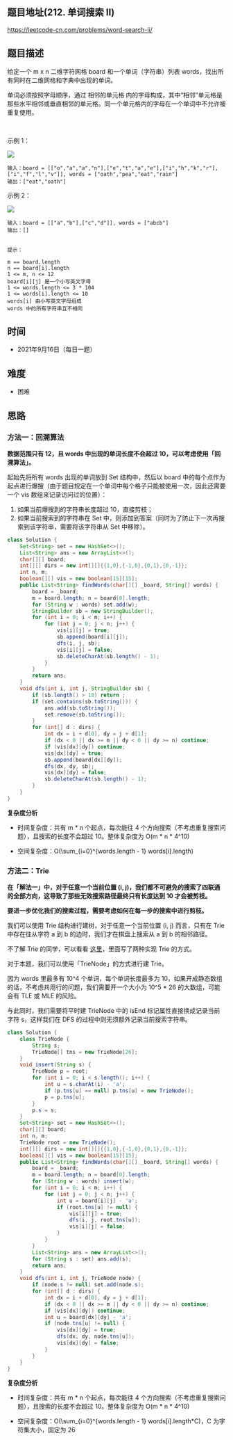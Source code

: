 
## 题目地址(212. 单词搜索 II)

https://leetcode-cn.com/problems/word-search-ii/

## 题目描述

给定一个 m x n 二维字符网格 board 和一个单词（字符串）列表 words，找出所有同时在二维网格和字典中出现的单词。

单词必须按照字母顺序，通过 相邻的单元格 内的字母构成，其中“相邻”单元格是那些水平相邻或垂直相邻的单元格。同一个单元格内的字母在一个单词中不允许被重复使用。

 

示例 1：

![](https://assets.leetcode.com/uploads/2020/11/07/search1.jpg)
```
输入：board = [["o","a","a","n"],["e","t","a","e"],["i","h","k","r"],["i","f","l","v"]], words = ["oath","pea","eat","rain"]
输出：["eat","oath"]
```
示例 2：

![](https://assets.leetcode.com/uploads/2020/11/07/search2.jpg)
```
输入：board = [["a","b"],["c","d"]], words = ["abcb"]
输出：[]
 

提示：

m == board.length
n == board[i].length
1 <= m, n <= 12
board[i][j] 是一个小写英文字母
1 <= words.length <= 3 * 104
1 <= words[i].length <= 10
words[i] 由小写英文字母组成
words 中的所有字符串互不相同
```

## 时间

- 2021年9月16日（每日一题）

## 难度

- 困难

## 思路

### 方法一：回溯算法

**数据范围只有 12，且 words 中出现的单词长度不会超过 10，可以考虑使用「回溯算法」。**

起始先将所有 words 出现的单词放到 Set 结构中，然后以 board 中的每个点作为起点进行爆搜（由于题目规定在一个单词中每个格子只能被使用一次，因此还需要一个 vis 数组来记录访问过的位置）：

1. 如果当前爆搜到的字符串长度超过 10，直接剪枝；
2. 如果当前搜索到的字符串在 Set 中，则添加到答案（同时为了防止下一次再搜索到该字符串，需要将该字符串从 Set 中移除）。

```java
class Solution {
    Set<String> set = new HashSet<>();
    List<String> ans = new ArrayList<>();
    char[][] board;
    int[][] dirs = new int[][]{{1,0},{-1,0},{0,1},{0,-1}};
    int n, m;
    boolean[][] vis = new boolean[15][15];
    public List<String> findWords(char[][] _board, String[] words) {
        board = _board;
        m = board.length; n = board[0].length;
        for (String w : words) set.add(w);
        StringBuilder sb = new StringBuilder();
        for (int i = 0; i < m; i++) {
            for (int j = 0; j < n; j++) {
                vis[i][j] = true;
                sb.append(board[i][j]);
                dfs(i, j, sb);
                vis[i][j] = false;
                sb.deleteCharAt(sb.length() - 1);
            }
        }
        return ans;
    }
    void dfs(int i, int j, StringBuilder sb) {
        if (sb.length() > 10) return ;
        if (set.contains(sb.toString())) {
            ans.add(sb.toString());
            set.remove(sb.toString());
        }
        for (int[] d : dirs) {
            int dx = i + d[0], dy = j + d[1];
            if (dx < 0 || dx >= m || dy < 0 || dy >= n) continue;
            if (vis[dx][dy]) continue;
            vis[dx][dy] = true;
            sb.append(board[dx][dy]);
            dfs(dx, dy, sb);
            vis[dx][dy] = false;
            sb.deleteCharAt(sb.length() - 1);
        }
    }
}
```

**复杂度分析**

- 时间复杂度：共有 m * n 个起点，每次能往 4 个方向搜索（不考虑重复搜索问题），且搜索的长度不会超过 10。整体复杂度为 O(m * n * 4^10)

- 空间复杂度：O(\sum_{i=0}^{words.length - 1} words[i].length)

### 方法二：Trie

**在「解法一」中，对于任意一个当前位置 (i, j)，我们都不可避免的搜索了四联通的全部方向，这导致了那些无效搜索路径最终只有长度达到 10 才会被剪枝。**

**要进一步优化我们的搜索过程，需要考虑如何在每一步的搜索中进行剪枝。**

我们可以使用 Trie 结构进行建树，对于任意一个当前位置 (i, j) 而言，只有在 Trie 中存在往从字符 a 到 b 的边时，我们才在棋盘上搜索从 a 到 b 的相邻路径。

不了解 Trie 的同学，可以看看 [这里](https://mp.weixin.qq.com/s?__biz=MzU4NDE3MTEyMA==&mid=2247488490&idx=1&sn=db2998cb0e5f08684ee1b6009b974089&chksm=fd9cb8f5caeb31e3f7f67dba981d8d01a24e26c93ead5491edb521c988adc0798d8acb6f9e9d&token=1232059512&lang=zh_CN#rd)，里面写了两种实现 Trie 的方式。

对于本题，我们可以使用「TrieNode」的方式进行建 Trie。

因为 words 里最多有 10^4  个单词，每个单词长度最多为 10，如果开成静态数组的话，不考虑共用行的问题，我们需要开一个大小为 10^5 * 26 的大数组，可能会有 TLE 或 MLE 的风险。

与此同时，我们需要将平时建 TrieNode 中的 isEnd 标记属性直接换成记录当前字符 s，这样我们在 DFS 的过程中则无须额外记录当前搜索字符串。

```java
class Solution {
    class TrieNode {
        String s;
        TrieNode[] tns = new TrieNode[26];
    }
    void insert(String s) {
        TrieNode p = root;
        for (int i = 0; i < s.length(); i++) {
            int u = s.charAt(i) - 'a';
            if (p.tns[u] == null) p.tns[u] = new TrieNode();
            p = p.tns[u];
        }
        p.s = s;
    }
    Set<String> set = new HashSet<>();
    char[][] board;
    int n, m;
    TrieNode root = new TrieNode();
    int[][] dirs = new int[][]{{1,0},{-1,0},{0,1},{0,-1}};
    boolean[][] vis = new boolean[15][15];
    public List<String> findWords(char[][] _board, String[] words) {
        board = _board;
        m = board.length; n = board[0].length;
        for (String w : words) insert(w);
        for (int i = 0; i < m; i++) {
            for (int j = 0; j < n; j++) {
                int u = board[i][j] - 'a';
                if (root.tns[u] != null) {
                    vis[i][j] = true;
                    dfs(i, j, root.tns[u]);
                    vis[i][j] = false;
                }
            }
        }
        List<String> ans = new ArrayList<>();
        for (String s : set) ans.add(s);
        return ans;
    }
    void dfs(int i, int j, TrieNode node) {
        if (node.s != null) set.add(node.s);
        for (int[] d : dirs) {
            int dx = i + d[0], dy = j + d[1];
            if (dx < 0 || dx >= m || dy < 0 || dy >= n) continue;
            if (vis[dx][dy]) continue;
            int u = board[dx][dy] - 'a';
            if (node.tns[u] != null) {
                vis[dx][dy] = true;
                dfs(dx, dy, node.tns[u]);
                vis[dx][dy] = false;
            }
        }
    }
}
```


**复杂度分析**

- 时间复杂度：共有 m * n 个起点，每次能往 4 个方向搜索（不考虑重复搜索问题），且搜索的长度不会超过 10。整体复杂度为 O(m * n * 4^10)

- 空间复杂度：O(\sum_{i=0}^{words.length - 1} words[i].length*C)，C 为字符集大小，固定为 26
